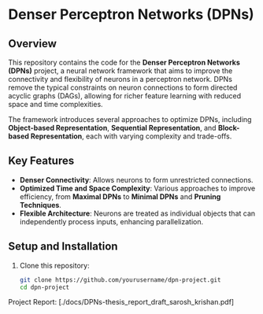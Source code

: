 # Denser Perceptron Networks (DPNs)

## Overview

This repository contains the code for the **Denser Perceptron Networks (DPNs)** project, a neural network framework that aims to improve the connectivity and flexibility of neurons in a perceptron network. DPNs remove the typical constraints on neuron connections to form directed acyclic graphs (DAGs), allowing for richer feature learning with reduced space and time complexities.

The framework introduces several approaches to optimize DPNs, including **Object-based Representation**, **Sequential Representation**, and **Block-based Representation**, each with varying complexity and trade-offs.

## Key Features

- **Denser Connectivity**: Allows neurons to form unrestricted connections.
- **Optimized Time and Space Complexity**: Various approaches to improve efficiency, from **Maximal DPNs** to **Minimal DPNs** and **Pruning Techniques**.
- **Flexible Architecture**: Neurons are treated as individual objects that can independently process inputs, enhancing parallelization.

## Setup and Installation

1. Clone this repository:
   ```bash
   git clone https://github.com/yourusername/dpn-project.git
   cd dpn-project

Project Report: [./docs/DPNs-thesis_report_draft_sarosh_krishan.pdf]